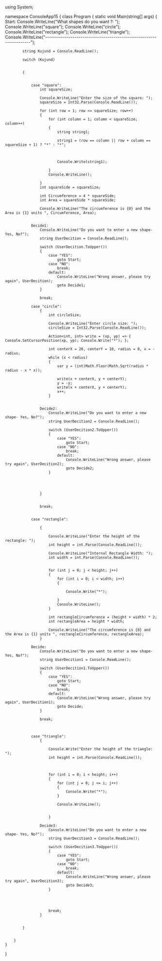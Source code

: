 using System;

namespace ConsoleApp15
{
    class Program
    {
        static void Main(string[] args)
        {
        Start:
            Console.WriteLine("What shapes do you want ?: ");
            Console.WriteLine("square");
            Console.WriteLine("circle");
            Console.WriteLine("rectangle");
            Console.WriteLine("triangle");
            Console.WriteLine("----------------------------------------------------------------------");



            string Kujund = Console.ReadLine();

            switch (Kujund)


            {


                case "square":
                    int squareSize;

                    Console.WriteLine("Enter the size of the square: ");
                    squareSize = Int32.Parse(Console.ReadLine());

                    for (int row = 1; row <= squareSize; row++)
                    {
                        for (int column = 1; column < squareSize; column++)
                        {
                            string string1;

                            string1 = (row == column || row + column == squareSize + 1) ? "*" : "*";



                            Console.Write(string1);

                        }
                        Console.WriteLine();

                    }
                    int squareSide = squareSize;

                    int Circumference = 4 * squareSide;
                    int Area = squareSide * squareSide;

                    Console.WriteLine("The circumference is {0} and the Area is {1} units ", Circumference, Area);


                Decide1:
                    Console.WriteLine("Do you want to enter a new shape- Yes, No?");
                    string UserDecition = Console.ReadLine();

                    switch (UserDecition.ToUpper())
                    {
                        case "YES":
                            goto Start;
                        case "NO":
                            break;
                        default:
                            Console.WriteLine("Wrong answer, please try again", UserDecition);
                            goto Decide1;
                    }

                    break;

                case "circle":
                    {
                        int circleSize;

                        Console.WriteLine("Enter circle size: ");
                        circleSize = Int32.Parse(Console.ReadLine());

                        Action<int, int> write = (xp, yp) => { Console.SetCursorPosition(xp, yp); Console.Write("*"); };

                        int centerX = 20, centerY = 10, radius = 8, x = -radius;
                        while (x < radius)
                        {
                            var y = (int)Math.Floor(Math.Sqrt(radius * radius - x * x));

                            write(x + centerX, y + centerY);
                            y = -y;
                            write(x + centerX, y + centerY);
                            x++;
                        }


                    Decide2:
                        Console.WriteLine("Do you want to enter a new shape- Yes, No?");
                        string UserDecition2 = Console.ReadLine();

                        switch (UserDecition2.ToUpper())
                        {
                            case "YES":
                                goto Start;
                            case "NO":
                                break;
                            default:
                                Console.WriteLine("Wrong answer, please try again", UserDecition2);
                                goto Decide2;
                        }




                    }


                    break;


                case "rectangle":

                    {

                        Console.WriteLine("Enter the height of the rectangle: ");
                        int height = int.Parse(Console.ReadLine());

                        Console.WriteLine("Internal Rectangle Width: ");
                        int width = int.Parse(Console.ReadLine());


                        for (int j = 0; j < height; j++)
                        {
                            for (int i = 0; i < width; i++)
                            {

                                Console.Write("*");

                            }
                            Console.WriteLine();
                        }

                        int rectangleCircumference = (height + width) * 2;
                        int rectangleArea = height * width;

                        Console.WriteLine("The circumference is {0} and the Area is {1} units ", rectangleCircumference, rectangleArea);
                    }

                Decide:
                    Console.WriteLine("Do you want to enter a new shape- Yes, No?");
                    string UserDecition1 = Console.ReadLine();

                    switch (UserDecition1.ToUpper())
                    {
                        case "YES":
                            goto Start;
                        case "NO":
                            break;
                        default:
                            Console.WriteLine("Wrong answer, please try again", UserDecition1);
                            goto Decide;
                    }

                    break;



                case "triangle":
                    {

                        Console.Write("Enter the height of the triangle: ");
                        int height = int.Parse(Console.ReadLine());



                        for (int i = 0; i < height; i++)
                        {
                            for (int j = 0; j <= i; j++)
                            {
                                Console.Write("*");
                            }

                            Console.WriteLine();


                        }
                         
                    Decide3:
                        Console.WriteLine("Do you want to enter a new shape- Yes, No?");
                        string UserDecition3 = Console.ReadLine();

                        switch (UserDecition3.ToUpper())
                        {
                            case "YES":
                                goto Start;
                            case "NO":
                                break;
                            default:
                                Console.WriteLine("Wrong answer, please try again", UserDecition3);
                                goto Decide3;
                        }




                        break;
                    }


            }


        }
    }
}

   

